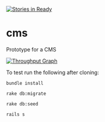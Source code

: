 [![Stories in Ready](https://badge.waffle.io/BetriMenntun/cms.png?label=ready&title=Ready)](https://waffle.io/BetriMenntun/cms)
# cms
Prototype for a CMS

[![Throughput Graph](https://graphs.waffle.io/BetriMenntun/cms/throughput.svg)](https://waffle.io/BetriMenntun/cms/metrics)


To test run the following after cloning:

`bundle install`

`rake db:migrate`

`rake db:seed`

`rails s`
